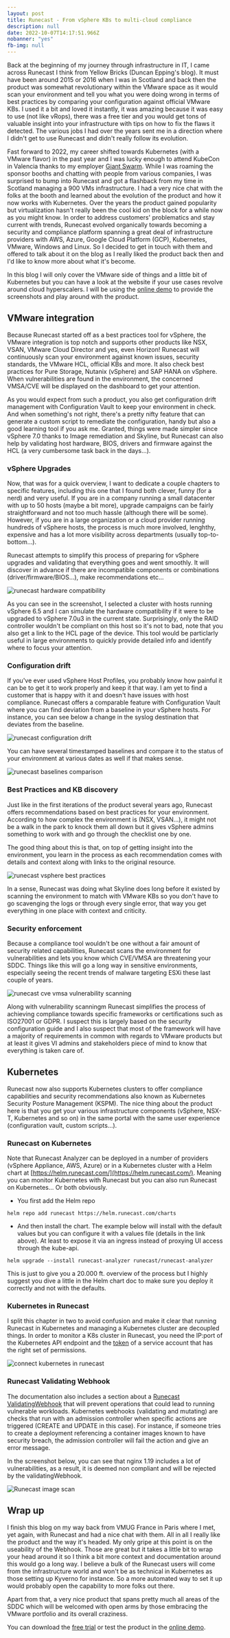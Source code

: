 ```yaml
---
layout: post
title: Runecast - From vSphere KBs to multi-cloud compliance
description: null
date: 2022-10-07T14:17:51.966Z
nobanner: "yes"
fb-img: null
---
```


Back at the beginning of my journey through infrastructure in IT, I came across Runecast I think from Yellow Bricks (Duncan Epping's blog). It must have been around 2015 or 2016 when I was in Scotland and back then the product was somewhat revolutionary within the VMware space as it would scan your environment and tell you what you were doing wrong in terms of best practices by comparing your configuration against official VMware KBs. I used it a bit and loved it instantly, it was amazing because it was easy to use (not like vRops), there was a free tier and you would get tons of valuable insight into your infrastructure with tips on how to fix the flaws it detected. The various jobs I had over the years sent me in a direction where I didn't get to use Runecast and didn't really follow its evolution.

Fast forward to 2022, my career shifted towards Kubernetes (with a VMware flavor) in the past year and I was lucky enough to attend KubeCon in Valencia thanks to my employer [Giant Swarm](https://www.giantswarm.io/). While I was roaming the sponsor booths and chatting with people from various companies, I was surprised to bump into Runecast and got a flashback from my time in Scotland managing a 900 VMs infrastructure. I had a very nice chat with the folks at the booth and learned about the evolution of the product and how it now works with Kubernetes. Over the years the product gained popularity but virtualization hasn't really been the cool kid on the block for a while now as you might know. In order to address customers' problematics and stay current with trends, Runecast evolved organically towards becoming a security and compliance platform spanning a great deal of infrastructure providers with AWS, Azure, Google Cloud Platform (GCP), Kubernetes, VMware, Windows and Linux. So I decided to get in touch with them and offered to talk about it on the blog as I really liked the product back then and I'd like to know more about what it's become.

In this blog I will only cover the VMware side of things and a little bit of Kubernetes but you can have a look at the website if your use cases revolve around cloud hyperscalers. I will be using the [online demo](https://demo.runecast.com/) to provide the screenshots and play around with the product.

## VMware integration

Because Runecast started off as a best practices tool for vSphere, the VMware integration is top notch and supports other products like NSX, VSAN, VMware Cloud Director and yes, even Horizon! Runecast will continuously scan your environment against known issues, security standards, the VMware HCL, official KBs and more. It also check best practices for Pure Storage, Nutanix (vSphere) and SAP HANA on vSphere. When vulnerabilities are found in the environment, the concerned VMSA/CVE will be displayed on the dashboard to get your attention.

As you would expect from such a product, you also get configuration drift management with Configuration Vault to keep your environment in check. And when something's not right, there's a pretty nifty feature that can generate a custom script to remediate the configuration, handy but also a good learning tool if you ask me. Granted, things were made simpler since vSphere 7.0 thanks to Image remediation and Skyline, but Runecast can also help by validating host hardware, BIOS, drivers and firmware against the HCL (a very cumbersome task back in the days...). 

### vSphere Upgrades

Now, that was for a quick overview, I want to dedicate a couple chapters to specific features, including this one that I found both clever, funny (for a nerd) and very useful. If you are in a company running a small datacenter with up to 50 hosts (maybe a bit more), upgrade campaigns can be fairly straightforward and not too much hassle (although there will be some). However, if you are in a large organization or a cloud provider running hundreds of vSphere hosts, the process is much more involved, lenghthy, expensive and has a lot more visibility across departments (usually top-to-bottom...). 

Runecast attempts to simplify this process of preparing for vSphere upgrades and validating that everything goes and went smoothly. It will discover in advance if there are incompatible components or combinations (driver/firmware/BIOS...), make recommendations etc...

![runecast hardware compatibility](/img/2022-10-06-07-38-12.png)

As you can see in the screenshot, I selected a cluster with hosts running vSphere 6.5 and I can simulate the hardware compatibility if it were to be upgraded to vSphere 7.0u3 in the current state. Surprisingly, only the RAID controller wouldn't be compliant on this host so it's not to bad, note that you also get a link to the HCL page of the device. This tool would be particlarly useful in large environments to quickly provide detailed info and identify where to focus your attention.

### Configuration drift

If you've ever used vSphere Host Profiles, you probably know how painful it can be to get it to work properly and keep it that way. I am yet to find a customer that is happy with it and doesn't have issues with host compliance. Runecast offers a comparable feature with Configuration Vault where you can find deviation from a baseline in your vSphere hosts. For instance, you can see below a change in the syslog destination that deviates from the baseline.

![runecast configuration drift](/img/2022-10-06-07-32-17.png)

You can have several timestamped baselines and compare it to the status of your environment at various dates as well if that makes sense.

![runecast baselines comparison](/img/2022-10-06-07-35-39.png)

### Best Practices and KB discovery

Just like in the first iterations of the product several years ago, Runecast offers recommendations based on best practices for your environment. According to how complex the environment is (NSX, VSAN...), it might not be a walk in the park to knock them all down but it gives vSphere admins something to work with and go through the checklist one by one.

The good thing about this is that, on top of getting insight into the environment, you learn in the process as each recommendation comes with details and context along with links to the original resource.

![runecast vsphere best practices](/img/2022-10-06-07-39-48.png)

In a sense, Runecast was doing what Skyline does long before it existed by scanning the environment to match with VMware KBs so you don't have to go scavenging the logs or through every single error, that way you get everything in one place with context and criticity.

### Security enforcement

Because a compliance tool wouldn't be one without a fair amount of security related capabilities, Runecast scans the environment for vulnerabilities and lets you know which CVE/VMSA are threatening your SDDC. Things like this will go a long way in sensitive environments, especially seeing the recent trends of malware targeting ESXi these last couple of years.

![runecast cve vmsa vulnerability scanning](/img/2022-10-06-07-51-35.png)

Along with vulnerability scanningm Runecast simplifies the process of achieving compliance towards specific frameworks or certifications such as ISO27001 or GDPR. I suspect this is largely based on the security configuration guide and I also suspect that most of the framework will have a majority of requirements in common with regards to VMware products but at least it gives VI admins and stakeholders piece of mind to know that everything is taken care of.

## Kubernetes

Runecast now also supports Kubernetes clusters to offer compliance capabilities and security recommendations also known as Kubernetes Security Posture Management (KSPM). The nice thing about the product here is that you get your various infrastructure components (vSphere, NSX-T, Kubernetes and so on) in the same portal with the same user experience (configuration vault, custom scripts...).

### Runecast on Kubernetes

Note that Runecast Analyzer can be deployed in a number of providers (vSphere Appliance, AWS, Azure) or in a Kubernetes cluster with a Helm chart at [https://helm.runecast.com/](https://helm.runecast.com/). Meaning you can monitor Kubernetes with Runecast but you can also run Runecast on Kubernetes... Or both obviously.

* You first add the Helm repo

`helm repo add runecast https://helm.runecast.com/charts`

* And then install the chart. The example below will install with the default values but you can configure it with a values file (details in the link above). At least to expose it via an ingress instead of proxying UI access through the kube-api.

`helm upgrade --install runecast-analyzer runecast/runecast-analyzer`

This is just to give you a 20.000 ft. overview of the process but I highly suggest you dive a little in the Helm chart doc to make sure you deploy it correctly and not with the defaults.

### Kubernetes in Runecast

I split this chapter in two to avoid confusion and make it clear that running Runecast in Kubernetes and managing a Kubernetes cluster are decoupled things. In order to monitor a K8s cluster in Runecast, you need the IP:port of the Kubernetes API endpoint and the [token](https://docs.runecast.com/connect_to_a_system_and_analyze.html) of a service account that has the right set of permissions.

![connect kubernetes in runecast](/img/2022-10-07-13-30-34.png)

### Runecast Validating Webhook

The documentation also includes a section about a [Runecast ValidatingWebhook](https://docs.runecast.com/kubernetes_integration_examples.html) that will prevent operations that could lead to running vulnerable workloads. Kubernetes webhooks (validating and mutating) are checks that run with an admission controller when specific actions are triggered (CREATE and UPDATE in this case). For instance, if someone tries to create a deployment referencing a container images known to have security breach, the admission controller will fail the action and give an error message.

In the screenshot below, you can see that nginx 1.19 includes a lot of vulnerabilities, as a result, it is deemed non compliant and will be rejected by the validatingWebhook.

![Runecast image scan](/img/runecast%20image%20scan.png)

## Wrap up

I finish this blog on my way back from VMUG France in Paris where I met, yet again, with Runecast and had a nice chat with them. All in all I really like the product and the way it's headed. My only gripe at this point is on the useability of the Webhook. Those are great but it takes a little bit to wrap your head around it so I think a bit more context and documentation around this would go a long way. I believe a bulk of the Runecast users will come from the infrastructure world and won't be as technical in Kubernetes as those setting up Kyverno for instance. So a more automated way to set it up would probably open the capability to more folks out there.

Apart from that, a very nice product that spans pretty much all areas of the SDDC which will be welcomed with open arms by those embracing the VMware portfolio and its overall craziness.

You can download the [free trial](https://portal.runecast.com/registration) or test the product in the [online demo](https://www.runecast.com/runecast-analyzer-online-demo).